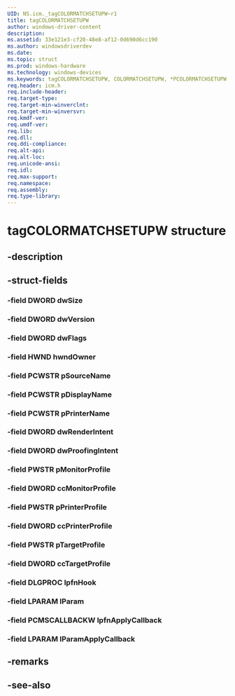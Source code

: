 ```yaml
---
UID: NS.icm._tagCOLORMATCHSETUPW~r1
title: tagCOLORMATCHSETUPW
author: windows-driver-content
description: 
ms.assetid: 33e121e3-cf20-48e8-af12-0d690d6cc190
ms.author: windowsdriverdev
ms.date: 
ms.topic: struct
ms.prod: windows-hardware
ms.technology: windows-devices
ms.keywords: tagCOLORMATCHSETUPW, COLORMATCHSETUPW, *PCOLORMATCHSETUPW, *LPCOLORMATCHSETUPW
req.header: icm.h
req.include-header:
req.target-type:
req.target-min-winverclnt:
req.target-min-winversvr:
req.kmdf-ver:
req.umdf-ver:
req.lib:
req.dll:
req.ddi-compliance:
req.alt-api:
req.alt-loc:
req.unicode-ansi:
req.idl:
req.max-support:
req.namespace:
req.assembly:
req.type-library:
---
```


# tagCOLORMATCHSETUPW structure

## -description



## -struct-fields

### -field DWORD dwSize			
 	
### -field DWORD dwVersion			
 	
### -field DWORD dwFlags			
 	
### -field HWND hwndOwner			
 	
### -field PCWSTR pSourceName			
 	
### -field PCWSTR pDisplayName			
 	
### -field PCWSTR pPrinterName			
 	
### -field DWORD dwRenderIntent			
 	
### -field DWORD dwProofingIntent			
 	
### -field PWSTR pMonitorProfile			
 	
### -field DWORD ccMonitorProfile			
 	
### -field PWSTR pPrinterProfile			
 	
### -field DWORD ccPrinterProfile			
 	
### -field PWSTR pTargetProfile			
 	
### -field DWORD ccTargetProfile			
 	
### -field DLGPROC lpfnHook			
 	
### -field LPARAM lParam			
 	
### -field PCMSCALLBACKW lpfnApplyCallback			
 	
### -field LPARAM lParamApplyCallback			
 	
## -remarks

## -see-also